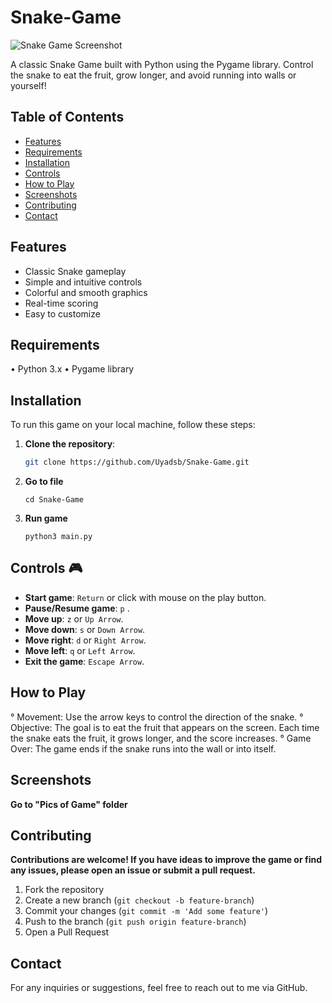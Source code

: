 # Snake-Game

![Snake Game Screenshot](https://github.com/Uyadsb/Snake-Game/raw/main/Screenshot_2024-08-26_12_24_10.png)

A classic Snake Game built with Python using the Pygame library. Control the snake to eat the fruit, grow longer, and avoid running into walls or yourself!

## Table of Contents

- [Features](#features)
- [Requirements](#requirements)
- [Installation](#installation)
- [Controls](#controls)
- [How to Play](#how-to-play)
- [Screenshots](#screenshots)
- [Contributing](#contributing)
- [Contact](#contact)

## Features

- Classic Snake gameplay
- Simple and intuitive controls
- Colorful and smooth graphics
- Real-time scoring
- Easy to customize

## Requirements
  
  • Python 3.x
  • Pygame library


## Installation

To run this game on your local machine, follow these steps:

  1. **Clone the repository**:
     ```bash
     git clone https://github.com/Uyadsb/Snake-Game.git
  2. **Go to file**
     ```
     cd Snake-Game
  3.  **Run game**
      ```
      python3 main.py

## Controls :video_game:

- **Start game**: `Return` or click with mouse on the play button.
- **Pause/Resume game**: `p` .
- **Move up**: `z` or `Up Arrow`.
- **Move down**: `s` or `Down Arrow`.
- **Move right**: `d` or `Right Arrow`.
- **Move left**: `q` or `Left Arrow`.
- **Exit the game**: `Escape Arrow`.


## How to Play

  °  Movement: Use the arrow keys to control the direction of the snake.
  °  Objective: The goal is to eat the fruit that appears on the screen. Each time the snake eats the fruit, it grows longer, and the score increases.
  °  Game Over: The game ends if the snake runs into the wall or into itself.
  

## Screenshots

  **Go to "Pics of Game" folder**


## Contributing

  **Contributions are welcome! If you have ideas to improve the game or find any issues, please open an issue or submit a pull request.**

   1. Fork the repository
   2. Create a new branch (`git checkout -b feature-branch`)
   3. Commit your changes (`git commit -m 'Add some feature'`)
   4. Push to the branch (`git push origin feature-branch`)
   5. Open a Pull Request


## Contact

For any inquiries or suggestions, feel free to reach out to me via GitHub.
